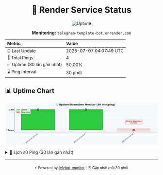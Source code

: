 <div align="center">

# 🚦 Render Service Status

<!--badge-start-->
![Uptime](https://img.shields.io/badge/uptime-Offline-red)
<!--badge-end-->

**Monitoring:** `telegram-template-bot.onrender.com`

| Metric | Value |
|:--|:--|
| ⏰ Last Update | 2025-07-07 04:07:49 UTC |
| 🔄 Total Pings | 4 |
| ✅ Uptime (30 lần gần nhất) | 50.00% |
| ⌛ Ping Interval | 30 phút |

</div>

## 📊 Uptime Chart
<!--chart-start-->
![Uptime Chart](uptime_chart.png)
<!--chart-end-->

<details><summary>📝 Lịch sử Ping (30 lần gần nhất)</summary>

<!--ping-log-start-->
| Thời gian | Trạng thái | Chi tiết |
|---|---|---|
| Thời gian | Trạng thái | Chi tiết |
|---|---|---|
| 2025-07-07 01:11:00 | ✅ Success | 200 OK (Phản hồi: 53171ms) |
| 2025-07-07 03:10:37 | ✅ Success | 200 OK (Phản hồi: 22521ms) |
| 2025-07-07 04:07:48 | ❌ Fail | Timeout sau 60s
⏰ Timeout sau 90s |
<!--ping-log-end-->

</details>

<div align="center">

---

<sub>⚡️ Powered by [telebot-monitor](https://github.com/vhd0/telebot-monitor) | 🕒 Cập nhật mỗi 30 phút</sub>

</div>

